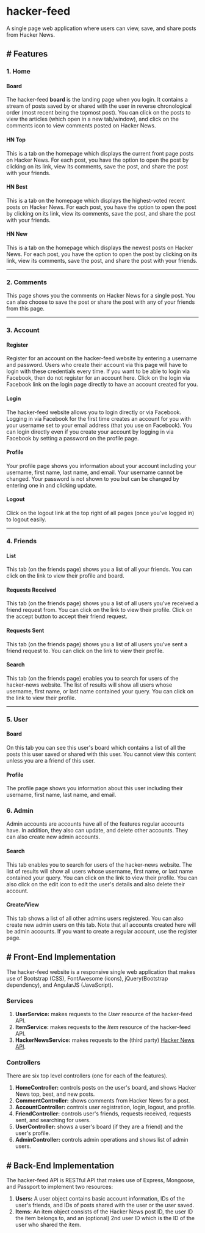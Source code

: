 # hacker-feed
A single page web application where users can view, save, and share posts from Hacker News.

## # Features

### 1. Home

#### Board

The hacker-feed **board** is the landing page when you login. It contains a stream of posts saved by or shared with the user in 
reverse chronological order (most recent being the topmost post). You can click on the posts to view the articles (which open in
a new tab/window), and click on the comments icon to view comments posted on Hacker News.

#### HN Top

This is a tab on the homepage which displays the current front page posts on Hacker News. For each post, you have the option to open 
the post by clicking on its link, view its comments, save the post, and share the post with your friends.

#### HN Best

This is a tab on the homepage which displays the highest-voted recent posts on Hacker News. For each post, you have the option to open 
the post by clicking on its link, view its comments, save the post, and share the post with your friends.

#### HN New

This is a tab on the homepage which displays the newest posts on Hacker News. For each post, you have the option to open 
the post by clicking on its link, view its comments, save the post, and share the post with your friends.

---

### 2. Comments

This page shows you the comments on Hacker News for a single post. You can also choose to save the post or share the post
with any of your friends from this page.

---

### 3. Account

#### Register

Register for an account on the hacker-feed website by entering a username and password. Users who create their account via this
page will have to login with these credentials every time. If you want to be able to login via Facebook, then do not register 
for an account here. Click on the login via Facebook link on the login page directly to have an account created for you.

#### Login

The hacker-feed website allows you to login directly or via Facebook. Logging in via Facebook for the first time creates an account
for you with your username set to your email address (that you use on Facebook). You can login directly even if you create your
account by logging in via Facebook by setting a password on the profile page.

#### Profile

Your profile page shows you information about your account including your username, first name, last name, and email. Your username
cannot be changed. Your password is not shown to you but can be changed by entering one in and clicking update.

#### Logout

Click on the logout link at the top right of all pages (once you've logged in) to logout easily.

---

### 4. Friends

#### List

This tab (on the friends page) shows you a list of all your friends. You can click on the link to view their profile and
board.

#### Requests Received

This tab (on the friends page) shows you a list of all users you've received a friend request from. You can click on the 
link to view their profile. Click on the accept button to accept their friend request.

#### Requests Sent

This tab (on the friends page) shows you a list of all users you've sent a friend request to. You can click on the link to 
view their profile.

#### Search

This tab (on the friends page) enables you to search for users of the hacker-news website. The list of results will show all users
whose username, first name, or last name contained your query. You can click on the link to view their profile.

---

### 5. User

#### Board

On this tab you can see this user's board which contains a list of all the posts this user saved or shared with this user. You
cannot view this content unless you are a friend of this user.

#### Profile

The profile page shows you information about this user including their username, first name, last name, and email.

### 6. Admin

Admin accounts are accounts have all of the features regular accounts have. In addition, they also can update, and delete 
other accounts. They can also create new admin accounts.

#### Search

This tab enables you to search for users of the hacker-news website. The list of results will show all users whose username, 
first name, or last name contained your query. You can click on the link to view their profile. You can also click on the edit
icon to edit the user's details and also delete their account.

#### Create/View

This tab shows a list of all other admins users registered. You can also create new admin users on this tab. Note that 
all accounts created here will be admin accounts. If you want to create a regular account, use the register page.

## # Front-End Implementation

The hacker-feed website is a responsive single web application that makes use of Bootstrap (CSS), FontAwesome (icons), 
jQuery(Bootstrap dependency), and AngularJS (JavaScript).

### Services

1. **UserService:**  makes requests to the *User* resource of the hacker-feed API. 
1. **ItemService:** makes requests to the *Item* resource of the hacker-feed API.
1. **HackerNewsService:** makes requests to the (third party) [Hacker News API](https://github.com/HackerNews/API).

### Controllers

There are six top level controllers (one for each of the features).

1. **HomeController:** controls posts on the user's board, and shows Hacker News top, best, and new posts.
1. **CommentController:** shows comments from Hacker News for a post.
1. **AccountController:** controls user registration, login, logout, and profile.
1. **FriendController:** controls user's friends, requests received, requests sent, and searching for users.
1. **UserController:** shows a user's board (if they are a friend) and the user's profile.
1. **AdminController:** controls admin operations and shows list of admin users.

## # Back-End Implementation

The hacker-feed API is RESTful API that makes use of Express, Mongoose, and Passport to implement two resources:

1. **Users:** A user object contains basic account information, IDs of the user's friends, and IDs of posts shared with the user
or the user saved.
2. **Items:** An item object consists of the Hacker News post ID, the user ID the item belongs to, and an (optional) 2nd user ID
which is the ID of the user who shared the item.
